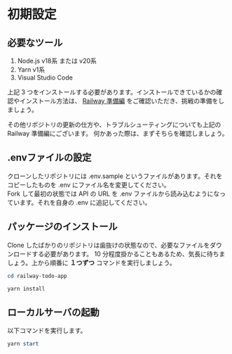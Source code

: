 # 初期設定
## 必要なツール
1. Node.js v18系 または v20系
2. Yarn v1系
3. Visual Studio Code

上記 3 つをインストールする必要があります。インストールできているかの確認やインストール方法は、
[Railway 準備編](https://www.notion.so/techbowl/Railway-ceba695d5014460e9733c2a46318cdec) をご確認いただき、挑戦の準備をしましょう。

その他リポジトリの更新の仕方や、トラブルシューティングについても上記の Railway 準備編にございます。
何かあった際は、まずそちらを確認しましょう。

## .envファイルの設定
クローンしたリポジトリには .env.sample というファイルがあります。それをコピーしたものを .env にファイル名を変更してください。  
Fork して最初の状態では API の URL を .env ファイルから読み込むようになっています。それを自身の .env に追記してください。

## パッケージのインストール
Clone したばかりのリポジトリは歯抜けの状態なので、必要なファイルをダウンロードする必要があります。 10 分程度掛かることもあるため、気長に待ちましょう。上から順番に __１つずつ__ コマンドを実行しましょう。

```powershell
cd railway-todo-app

yarn install
```

## ローカルサーバの起動
以下コマンドを実行します。

```powershell
yarn start
```
